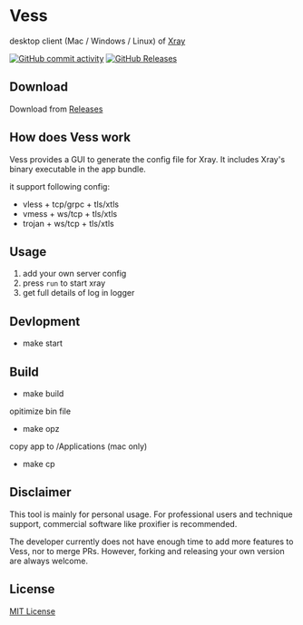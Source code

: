 # Vess

desktop client (Mac / Windows / Linux) of [Xray](https://github.com/xtls/xray-core)

[![GitHub commit activity](https://img.shields.io/github/commit-activity/m/ali322/vess)](https://github.com/ali322/vess/commits/master)
[![GitHub Releases](https://img.shields.io/github/downloads/ali322/vess/latest/total?logo=github)](https://github.com/ali322/vess/releases)

## Download

Download from [Releases](https://github.com/ali322/vess/releases)

## How does Vess work

Vess provides a GUI to generate the config file for Xray. It includes Xray's binary executable in the app bundle. 

it support following config:

- vless + tcp/grpc + tls/xtls
- vmess + ws/tcp + tls/xtls
- trojan + ws/tcp + tls/xtls

## Usage

1. add your own server config
2. press `run` to start xray
3. get full details of log in logger

## Devlopment

- make start

## Build

- make build

opitimize bin file

- make opz 

copy app to /Applications (mac only)

- make cp

## Disclaimer

This tool is mainly for personal usage. For professional users and technique 
support, commercial software like proxifier is recommended.

The developer currently does not have enough time to add more features to Vess, nor to merge PRs. However, forking and releasing your own version are always welcome.


## License

[MIT License](http://en.wikipedia.org/wiki/MIT_License)